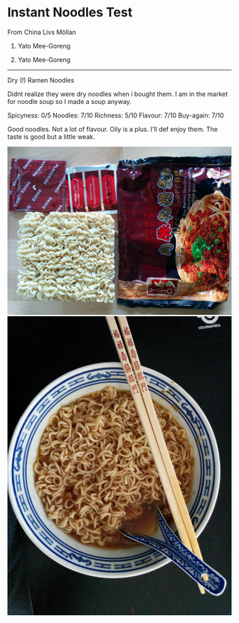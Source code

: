 Instant Noodles Test
====================

From China Livs Möllan 
1. Yato Mee-Goreng 

1. Yato Mee-Goreng
------------------
Dry (!) Ramen Noodles

Didnt realize they were dry noodles when i bought them. I am in the market for noodle soup so I made a soup anyway. 

Spicyness: 0/5 
Noodles: 7/10 
Richness: 5/10 
Flavour: 7/10 
Buy-again: 7/10  

Good noodles. Not a lot of flavour. Oily is a plus. I'll def enjoy them. 
The taste is good but a little weak. 

![YATO_1](./YATO_MEE_GORENG_1.jpg)
![YATO_2](./YATO_MEE_GORENG_2.jpg)
